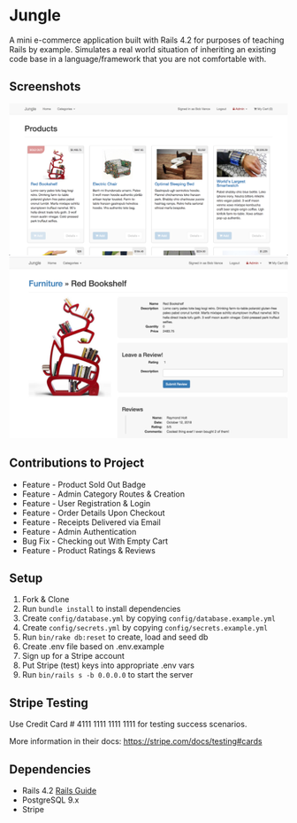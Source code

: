 # Jungle

A mini e-commerce application built with Rails 4.2 for purposes of teaching Rails by example. Simulates a real world situation of inheriting an existing code base in a language/framework that you are not comfortable with.

## Screenshots
![App Screenshot 1](https://github.com/aaronjparsons/jungle-rails/blob/master/docs/ss1.png)
![App Screenshot 1](https://github.com/aaronjparsons/jungle-rails/blob/master/docs/ss2.png)

## Contributions to Project
* Feature - Product Sold Out Badge
* Feature - Admin Category Routes & Creation
* Feature - User Registration & Login
* Feature - Order Details Upon Checkout
* Feature - Receipts Delivered via Email
* Feature - Admin Authentication
* Bug Fix - Checking out With Empty Cart
* Feature - Product Ratings & Reviews

## Setup

1. Fork & Clone
2. Run `bundle install` to install dependencies
3. Create `config/database.yml` by copying `config/database.example.yml`
4. Create `config/secrets.yml` by copying `config/secrets.example.yml`
5. Run `bin/rake db:reset` to create, load and seed db
6. Create .env file based on .env.example
7. Sign up for a Stripe account
8. Put Stripe (test) keys into appropriate .env vars
9. Run `bin/rails s -b 0.0.0.0` to start the server

## Stripe Testing

Use Credit Card # 4111 1111 1111 1111 for testing success scenarios.

More information in their docs: <https://stripe.com/docs/testing#cards>

## Dependencies

* Rails 4.2 [Rails Guide](http://guides.rubyonrails.org/v4.2/)
* PostgreSQL 9.x
* Stripe
